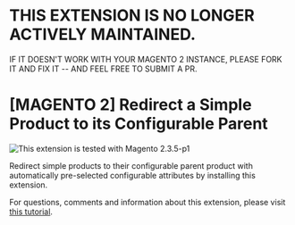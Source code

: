 # THIS EXTENSION IS NO LONGER ACTIVELY MAINTAINED. 

IF IT DOESN'T WORK WITH YOUR MAGENTO 2 INSTANCE, PLEASE FORK IT AND FIX IT -- AND FEEL FREE TO SUBMIT A PR.

# [MAGENTO 2] Redirect a Simple Product to its Configurable Parent

![This extension is tested with Magento 2.3.5-p1](https://img.shields.io/badge/tested%20with-m2.3.5--p1-0daadb)

Redirect simple products to their configurable parent product with automatically pre-selected configurable attributes by installing this extension.

For questions, comments and information about this extension, please visit [this tutorial](https://daan.dev/magento/2/redirect-simple-products-configurable-parent-attributes-pre-selected/).
